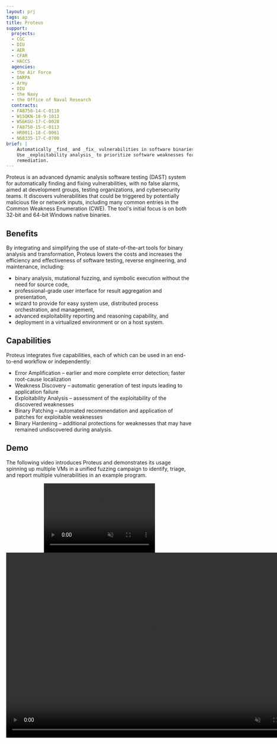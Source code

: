 ```yaml
---
layout: prj
tags: ap
title: Proteus
support:
  projects:
  - CGC
  - DIU
  - AER
  - CFAR
  - HACCS
  agencies:
  - the Air Force
  - DARPA
  - Army
  - DIU
  - the Navy
  - the Office of Naval Research
  contracts:
  - FA8750-14-C-0110
  - W15QKN-18-9-1013
  - W56KGU-17-C-0028
  - FA8750-15-C-0113
  - HR0011-18-C-0061
  - N68335-17-C-0700
brief: |
    Automatically _find_ and _fix_ vulnerabilities in software binaries.
    Use _exploitability analysis_ to prioritize software weaknesses for
    remediation.
---
```


Proteus is an advanced dynamic analysis software testing (DAST) system for
automatically finding and fixing vulnerabilities, with no false alarms, aimed at
development groups, testing organizations, and cybersecurity teams.  It
discovers vulnerabilities that could be triggered by potentially malicious file
or network inputs, including many common entries in the Common Weakness
Enumeration (CWE).  The tool's initial focus is on both 32-bit and 64-bit
Windows native binaries.

## Benefits

By integrating and simplifying the use of state-of-the-art tools for binary
analysis and transformation, Proteus lowers the costs and increases the
efficiency and effectiveness of software testing, reverse engineering, and
maintenance, including:

- binary analysis, mutational fuzzing, and symbolic execution without the need for source code,
- professional-grade user interface for result aggregation and presentation,
- wizard to provide for easy system use, distributed process orchestration, and management,
- advanced exploitability reporting and reasoning capability, and
- deployment in a virtualized environment or on a host system.

## Capabilities

Proteus integrates five capabilities, each of which can be used in an end-to-end
workflow or independently:

- Error Amplification – earlier and more complete error detection; faster root-cause localization
- Weakness Discovery – automatic generation of test inputs leading to application failure
- Exploitability Analysis – assessment of the exploitability of the discovered weaknesses
- Binary Patching – automated recommendation and application of patches for exploitable weaknesses
- Binary Hardening – additional protections for weaknesses that may have remained undiscovered during analysis.

## Demo

The following video introduces Proteus and demonstrates its usage
spinning up multiple VMs in a unified fuzzing campaign to identify,
triage, and report multiple vulnerabilities in an example program.

<center>
<div class="w3-hide-medium w3-hide-large">
<video width=300px height=187px playsinline controls muted>
<source src="https://static.grammatech.com/research/proteus-demo.mp4#t=0.01" type="video/mp4">
</video>
</div>
<div class="w3-hide-small">
<video width=800px height=500px playsinline controls muted>
<source src="https://static.grammatech.com/research/proteus-demo.mp4#t=0.01" type="video/mp4">
</video>
</div>
</center>
